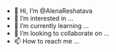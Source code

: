 - 👋 Hi, I’m @AlenaReshatava
- 👀 I’m interested in ...
- 🌱 I’m currently learning ...
- 💞️ I’m looking to collaborate on ...
- 📫 How to reach me ...

<!---
AlenaReshatava/AlenaReshatava is a ✨ special ✨ repository because its `README.md` (this file) appears on your GitHub profile.
You can click the Preview link to take a look at your changes.
--->
